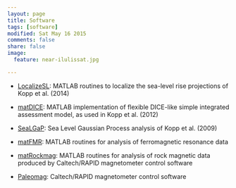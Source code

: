 ```yaml
---
layout: page
title: Software
tags: [software]
modified: Sat May 16 2015
comments: false
share: false
image:
  feature: near-ilulissat.jpg

---
```


* [LocalizeSL](https://github.com/bobkopp/LocalizeSL/releases): MATLAB routines to localize the sea-level rise projections of Kopp et al. (2014)

* [matDICE](https://github.com/bobkopp/matDICE): MATLAB implementation of flexible DICE-like simple integrated assessment model, as used in Kopp et al. (2012)

* [SeaLGaP](code/SeaLGaP-2.0.zip): Sea Level Gaussian Process analysis of Kopp et al. (2009)

* [matFMR](https://github.com/bobkopp/matFMR): MATLAB routines for analysis of ferromagnetic resonance data

* [matRockmag](https://github.com/bobkopp/matRockmag): MATLAB routines for analysis of rock magnetic data produced by Caltech/RAPID magnetometer control software

* [Paleomag](http://sourceforge.net/projects/paleomag/): Caltech/RAPID magnetometer control software


